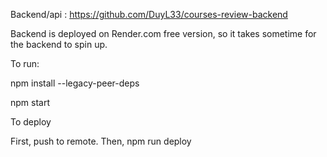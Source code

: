 Backend/api : https://github.com/DuyL33/courses-review-backend

Backend is deployed on Render.com free version, so it takes sometime for the backend to spin up.



To run:

npm install --legacy-peer-deps

npm start


To deploy

First, push to remote. Then, npm run deploy 
